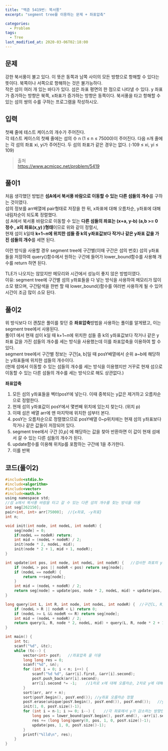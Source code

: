```yaml
---
title: "백준 5419번: 북서풍"
excerpt: "segment tree를 이용하는 문제 + 좌표압축"

categories:
  - Problem
tags:
  - Tree
last_modified_at: 2020-03-06T02:18:00
---
```

문제  
-------  
강한 북서풍이 불고 있다. 이 뜻은 동쪽과 남쪽 사이의 모든 방향으로 항해할 수 있다는 뜻이다. 북쪽이나 서쪽으로 항해하는 것은 불가능하다.  
작은 섬이 여러 개 있는 바다가 있다. 섬은 좌표 평면의 한 점으로 나타낼 수 있다. y 좌표가 증가하는 방향은 북쪽, x좌표가 증가하는 방향은 동쪽이다. 북서풍을 타고 항해할 수 있는 섬의 쌍의 수를 구하는 프로그램을 작성하시오.  

입력  
-------  
첫째 줄에 테스트 케이스의 개수가 주어진다.  
각 테스트 케이스의 첫째 줄에는 섬의 수 n (1 ≤ n ≤ 75000)이 주어진다. 다음 n개 줄에는 각 섬의 좌표 xi, yi가 주어진다. 두 섬의 좌표가 같은 경우는 없다. (-109 ≤ xi, yi ≤ 109)  

> 출처  
> <https://www.acmicpc.net/problem/5419>  

풀이1  
--------  
처음 생각했던 방법은 **섬A에서 북서풍 바람으로 이동할 수 있는 다른 섬들의 개수**를 구하는 것이였다.  
섬의 정보를 arr배열에 pair형태로 저장을 한 뒤, x좌표에 대해 오름차순, y좌표에 대해 내림차순이 되도록 정렬했다.  
섬 A에서 북서풍 바람으로 이동할 수 있는 **다른 섬들의 좌표는 (x+a, y-b) (a,b >= 0 정수 , a의 좌표(x,y) )형태**이므로 위와 같이 정렬시,  
현재 섬이 k일때 **k+1~n에 위치한 섬들 중 k의 y좌표값보다 작거나 같은 y좌표 값을 가진 섬들의 개수**를 세면 된다.  


이런 방식을 사용할 경우 segment tree에 구간별(이때 구간은 섬의 번호) 섬의 y좌표들을 저장하여 query()함수에서 원하는 구간에 들어가 lower_bound함수를 사용해 개수를 return 하면 된다.   


TLE가 나오지는 않았지만 메모리와 시간에서 성능이 좋지 않은 방법이였다.  
이유: segment tree에 구간별 섬의 y좌표들을 다 넣는 방식을 사용하여 메모리가 많이 소모 됐으며, 구간탐색을 한번 할 때 lower_bound()함수를 여러번 사용하게 될 수 있어 시간이 조금 많이 소모 된다.  

풀이2  
--------  
위 방식보다 더 괜찮은 풀이를 찾던 중 **좌표압축**방법을 사용하는 풀이를 알게됐고, 이는 segment tree에서 사용된다.  
풀이1 에서 현재 섬이 k일 때 k+1~n에 위치한 섬들 중 k의 y좌표값보다 작거나 같은 y좌표 값을 가진 섬들의 개수를 세는 방식을 사용했는데 이를 좌표압축을 이용하여 할 수 있다.  
segment tree에서 구간별 정보는 구간[a, b]일 때 posY배열에서 순위 a~b에 해당하는 y좌표들에 위치한 섬들의 개수이다.  
(현재 섬에서 이동할 수 있는 섬들의 개수를 세는 방식을 이용했지만 거꾸로 현재 섬으로 이동할 수 있는 다른 섬들의 개수를 세는 방식으로 해도 상관없다.)  


**좌표압축**  
1. 모든 섬의 y좌표들을 벡터posY에 넣는다. 이때 중복되는 y값은 제거하고 오름차순으로 정렬한다.  
2. 현재 섬의 y좌표값이 posY에서 몇번째 위치에 있는지 찾는다. (위치 p)  
3. 이때 섬은 배열 arr에 맨 마지막에 위치한 섬부터 본다.  
4. posY는 오름차순으로 정렬했으므로 posY배열 0~p위치에는 현재 섬의 y좌표보다 작거나 같은 값들이 저장되어 있다.  
5. segment tree에서 구간 [0,p] 에 해당하는 값을 찾아 반환하면 이 값이 현재 섬에서 갈 수 있는 다른 섬들의 개수가 된다.  
6. update함수를 이용해 위치p를 포함하는 구간에 1을 추가한다.  
7. 이를 반복  

코드(풀이2)  
--------  
``` c
#include<stdio.h>
#include<algorithm>
#include<vector>
#include<math.h>
using namespace std;
//섬 a에서 북서풍 바람을 타고 갈 수 있는 다른 섬의 개수를 찾는 방식을 이용
int seg[262150];
pair<int, int> arr[75000];	//{x좌표, -y좌표}
int n;

void init(int node, int nodeL, int nodeR) {
	seg[node] = 0;
	if(nodeL == nodeR) return;
	int mid = (nodeL + nodeR) / 2;
	init(node * 2, nodeL, mid);
	init(node * 2 + 1, mid + 1, nodeR);
}

int update(int pos, int node, int nodeL, int nodeR) {	//검사한 좌표의 y좌표에 해당하는 위치값을 증가
	if (nodeL > pos || nodeR < pos) return seg[node];
	if (nodeL == nodeR) {
		return ++seg[node];
	}
	int mid = (nodeL + nodeR) / 2;
	return seg[node] = update(pos, node * 2, nodeL, mid) + update(pos, node * 2 + 1, mid + 1, nodeR);
}

long query(int L, int R, int node, int nodeL, int nodeR) {	//구간[L, R]에서 존재하는 좌표 개수
	if (nodeL > R || nodeR < L) return 0;
	if (nodeL >= L && nodeR <= R) return seg[node];
	int mid = (nodeL + nodeR) / 2;
	return query(L, R, node * 2, nodeL, mid) + query(L, R, node * 2 + 1, mid + 1, nodeR);
}

int main() {
	int tc;
	scanf("%d", &tc);
	while (tc--) {
		vector<int> posY;	//좌표압축 을 이용
		long long res = 0;
		scanf("%d", &n);
		for (int i = 0; i < n; i++) {
			scanf("%d %d", &arr[i].first, &arr[i].second);
			posY.push_back(arr[i].second);
			arr[i].second *= -1;	//1차로 x에 대해 오름차순, 2차로 y에 대해 내림차순 할 것 이므로
		}
		sort(arr, arr + n);
		sort(posY.begin(), posY.end());	//y좌표 오름차순 정렬
		posY.erase(unique(posY.begin(), posY.end()), posY.end());	//y좌표 중복 제거
		init(1, 0, posY.size()-1);
		for (int i = n-1; i >= 0; i--) {	//각 좌표에서 y가 감소하는 방향인 섬의 개수 찾기
			long pos = lower_bound(posY.begin(), posY.end(), -arr[i].second) - posY.begin();	//현 y좌표의 순위 찾기
			res += (long long)query(0, pos, 1, 0, posY.size()-1);
			update(pos, 1, 0, posY.size()-1);
		}
		printf("%lld\n", res);
	}
}
```